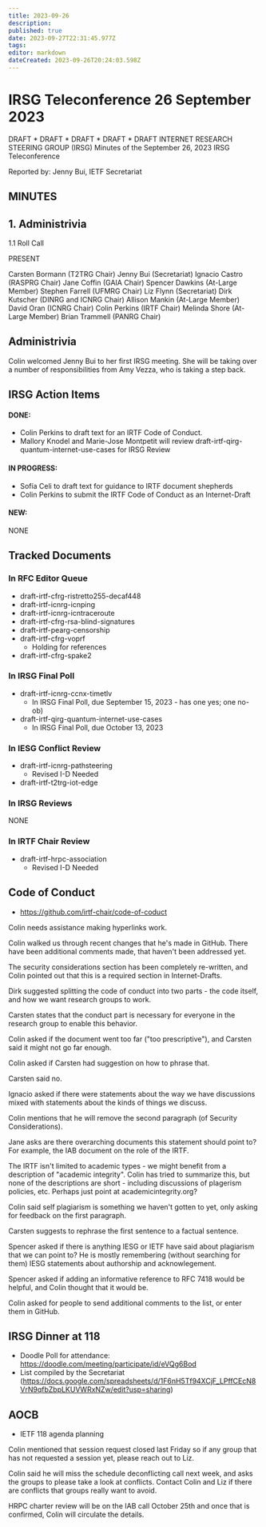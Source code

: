 ```yaml
---
title: 2023-09-26
description: 
published: true
date: 2023-09-27T22:31:45.977Z
tags: 
editor: markdown
dateCreated: 2023-09-26T20:24:03.598Z
---
```


# IRSG Teleconference 26 September 2023

DRAFT * DRAFT * DRAFT * DRAFT * DRAFT
INTERNET RESEARCH STEERING GROUP (IRSG)
Minutes of the September 26, 2023 IRSG Teleconference

Reported by: Jenny Bui, IETF Secretariat

MINUTES
---------------------------------
## 1. Administrivia
1.1 Roll Call

PRESENT

Carsten Bormann (T2TRG Chair)
Jenny Bui (Secretariat)
Ignacio Castro (RASPRG Chair)
Jane Coffin (GAIA Chair)
Spencer Dawkins (At-Large Member)
Stephen Farrell (UFMRG Chair)
Liz Flynn (Secretariat)
Dirk Kutscher (DINRG and ICNRG Chair)
Allison Mankin (At-Large Member)
David Oran (ICNRG Chair)
Colin Perkins (IRTF Chair)
Melinda Shore (At-Large Member)
Brian Trammell (PANRG Chair)

## Administrivia
Colin welcomed Jenny Bui to her first IRSG meeting. She will be taking over a number of responsibilities from Amy Vezza, who is taking a step back. 


## IRSG Action Items 

#### DONE: 
- Colin Perkins to draft text for an IRTF Code of Conduct.
- Mallory Knodel and Marie-Jose Montpetit will review draft-irtf-qirg-quantum-internet-use-cases for IRSG Review

#### IN PROGRESS:
- Sofía Celi to draft text for guidance to IRTF document shepherds
- Colin Perkins to submit the IRTF Code of Conduct as an Internet-Draft

#### NEW: 
 NONE
 
## Tracked Documents 

### In RFC Editor Queue 
- draft-irtf-cfrg-ristretto255-decaf448
- draft-irtf-icnrg-icnping
- draft-irtf-icnrg-icntraceroute
- draft-irtf-cfrg-rsa-blind-signatures 
- draft-irtf-pearg-censorship
- draft-irtf-cfrg-voprf
    - Holding for references
- draft-irtf-cfrg-spake2

### In IRSG Final Poll
- draft-irtf-icnrg-ccnx-timetlv
  - In IRSG Final Poll, due September 15, 2023 - has one yes; one no-ob)
- draft-irtf-qirg-quantum-internet-use-cases 
	- In IRSG Final Poll, due October 13, 2023 
### In IESG Conflict Review
- draft-irtf-icnrg-pathsteering
    - Revised I-D Needed
- draft-irtf-t2trg-iot-edge
### In IRSG Reviews
NONE

### In IRTF Chair Review 
- draft-irtf-hrpc-association
    - Revised I-D Needed

## Code of Conduct 
- https://github.com/irtf-chair/code-of-coduct

Colin needs assistance making hyperlinks work.

Colin walked us through recent changes that he's made in GitHub. There have been additional comments made, that haven't been addressed yet. 

The security considerations section has been completely re-written, and Colin pointed out that this is a required section in Internet-Drafts. 

Dirk suggested splitting the code of conduct into two parts - the code itself, and how we want research groups to work. 

Carsten states that the conduct part is necessary for everyone in the research group to enable this behavior.

Colin asked if the document went too far ("too prescriptive"), and Carsten said it might not go far enough.

Colin asked if Carsten had suggestion on how to phrase that.

Carsten said no.

Ignacio asked if there were statements about the way we have discussions mixed with statements about the kinds of things we discuss.

Colin mentions that he will remove the second paragraph (of Security Considerations).

Jane asks are there overarching documents this statement should point to? For example, the IAB document on the role of the IRTF.

The IRTF isn't limited to academic types - we might benefit from a description of "academic integrity". Colin has tried to summarize this, but none of the descriptions are short - including discussions of plagerism policies, etc. Perhaps just point at academicintegrity.org?

Colin said self plagiarism is something we haven't gotten to yet, only asking for feedback on the first paragraph. 

Carsten suggests to rephrase the first sentence to a factual sentence.

Spencer asked if there is anything IESG or IETF have said about plagiarism that we can point to? He is mostly remembering (without searching for them) IESG statements about authorship and acknowlegement. 

Spencer asked if adding an informative reference to RFC 7418 would be helpful, and Colin thought that it would be. 

Colin asked for people to send additional comments to the list, or enter them in GitHub.

## IRSG Dinner at 118 
- Doodle Poll for attendance: https://doodle.com/meeting/participate/id/eVQg6Bod
- List compiled by the Secretariat (https://docs.google.com/spreadsheets/d/1F6nH5Tf94XCjF_LPffCEcN8VrN9qfbZbpLKUVWRxNZw/edit?usp=sharing)


## AOCB
- IETF 118 agenda planning

Colin mentioned that session request closed last Friday so if any group that has not requested a session yet, please reach out to Liz. 

Colin said he will miss the schedule deconflicting call next week, and asks the groups to please take a look at conflicts. Contact Colin and Liz if there are conflicts that groups really want to avoid. 

HRPC charter review will be on the IAB call October 25th and once that is confirmed, Colin will circulate the details. 